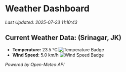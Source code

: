 
# Weather Dashboard

_Last Updated: 2025-07-23 11:10:43_

## Current Weather Data: (Srinagar, JK)
- **Temperature:** 23.5 °C ![Temperature Badge](https://img.shields.io/badge/Temperature-Medium%20Temp-green)
- **Wind Speed:** 5.0 km/h ![Wind Speed Badge](https://img.shields.io/badge/Wind%20Speed-Light%20Wind-blue)

*Powered by Open-Meteo API*
